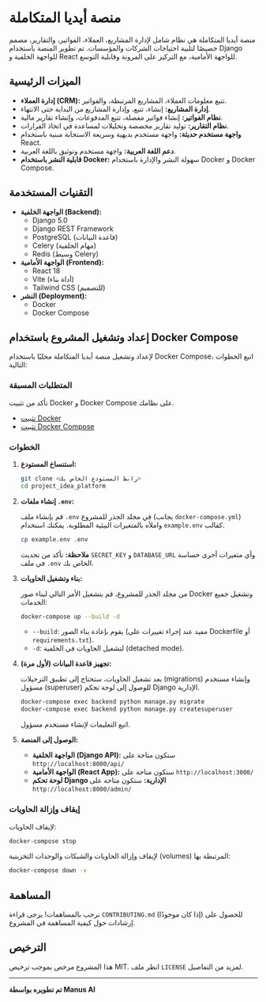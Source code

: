 # منصة أيديا المتكاملة

منصة أيديا المتكاملة هي نظام شامل لإدارة المشاريع، العملاء، الفواتير، والتقارير، مصمم خصيصًا لتلبية احتياجات الشركات والمؤسسات. تم تطوير المنصة باستخدام Django للواجهة الخلفية و React للواجهة الأمامية، مع التركيز على المرونة وقابلية التوسع.

## الميزات الرئيسية

*   **إدارة العملاء (CRM):** تتبع معلومات العملاء، المشاريع المرتبطة، والفواتير.
*   **إدارة المشاريع:** إنشاء، تتبع، وإدارة المشاريع من البداية حتى الانتهاء.
*   **نظام الفواتير:** إنشاء فواتير مفصلة، تتبع المدفوعات، وإنشاء تقارير مالية.
*   **نظام التقارير:** توليد تقارير مخصصة وتحليلات لمساعدة في اتخاذ القرارات.
*   **واجهة مستخدم حديثة:** واجهة مستخدم بديهية وسريعة الاستجابة مبنية باستخدام React.
*   **دعم اللغة العربية:** واجهة مستخدم وتوثيق باللغة العربية.
*   **قابلية النشر باستخدام Docker:** سهولة النشر والإدارة باستخدام Docker و Docker Compose.

## التقنيات المستخدمة

*   **الواجهة الخلفية (Backend):**
    *   Django 5.0
    *   Django REST Framework
    *   PostgreSQL (قاعدة البيانات)
    *   Celery (مهام الخلفية)
    *   Redis (وسيط Celery)
*   **الواجهة الأمامية (Frontend):**
    *   React 18
    *   Vite (أداة بناء)
    *   Tailwind CSS (للتصميم)
*   **النشر (Deployment):**
    *   Docker
    *   Docker Compose

## إعداد وتشغيل المشروع باستخدام Docker Compose

لإعداد وتشغيل منصة أيديا المتكاملة محليًا باستخدام Docker Compose، اتبع الخطوات التالية:

### المتطلبات المسبقة

تأكد من تثبيت Docker و Docker Compose على نظامك.

*   [تثبيت Docker](https://docs.docker.com/engine/install/)
*   [تثبيت Docker Compose](https://docs.docker.com/compose/install/)

### الخطوات

1.  **استنساخ المستودع:**

    ```bash
    git clone <رابط المستودع الخاص بك>
    cd project_idea_platform
    ```

2.  **إنشاء ملفات `.env`:**

    قم بإنشاء ملف `.env` في مجلد الجذر للمشروع (بجانب `docker-compose.yml`) واملأه بالمتغيرات البيئية المطلوبة. يمكنك استخدام `example.env` كقالب.

    ```bash
    cp example.env .env
    ```

    **ملاحظة:** تأكد من تحديث `SECRET_KEY` و `DATABASE_URL` وأي متغيرات أخرى حساسة في ملف `.env` الخاص بك.

3.  **بناء وتشغيل الحاويات:**

    من مجلد الجذر للمشروع، قم بتشغيل الأمر التالي لبناء صور Docker وتشغيل جميع الخدمات:

    ```bash
    docker-compose up --build -d
    ```

    *   `--build`: يقوم بإعادة بناء الصور (مفيد عند إجراء تغييرات على Dockerfile أو `requirements.txt`).
    *   `-d`: لتشغيل الحاويات في الخلفية (detached mode).

4.  **تجهيز قاعدة البيانات (لأول مرة):**

    بعد تشغيل الحاويات، ستحتاج إلى تطبيق الترحيلات (migrations) وإنشاء مستخدم مسؤول (superuser) للوصول إلى لوحة تحكم Django الإدارية.

    ```bash
    docker-compose exec backend python manage.py migrate
    docker-compose exec backend python manage.py createsuperuser
    ```

    اتبع التعليمات لإنشاء مستخدم مسؤول.

5.  **الوصول إلى المنصة:**

    *   **الواجهة الخلفية (Django API):** ستكون متاحة على `http://localhost:8000/api/`
    *   **الواجهة الأمامية (React App):** ستكون متاحة على `http://localhost:3000/`
    *   **لوحة تحكم Django الإدارية:** ستكون متاحة على `http://localhost:8000/admin/`

### إيقاف وإزالة الحاويات

لإيقاف الحاويات:

```bash
docker-compose stop
```

لإيقاف وإزالة الحاويات والشبكات والوحدات التخزينية (volumes) المرتبطة بها:

```bash
docker-compose down -v
```

## المساهمة

نرحب بالمساهمات! يرجى قراءة `CONTRIBUTING.md` (إذا كان موجودًا) للحصول على إرشادات حول كيفية المساهمة في المشروع.

## الترخيص

هذا المشروع مرخص بموجب ترخيص MIT. انظر ملف `LICENSE` لمزيد من التفاصيل.

---

**تم تطويره بواسطة Manus AI**

